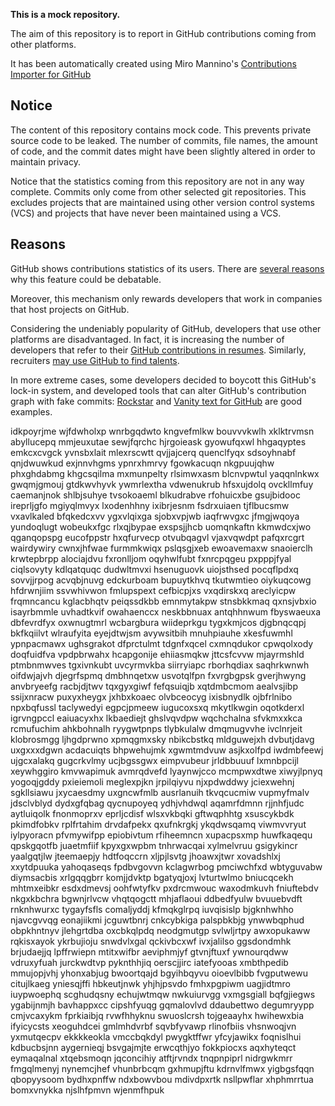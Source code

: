 **This is a mock repository.** 

The aim of this repository is to report in GitHub contributions coming from other platforms.

It has been automatically created using Miro Mannino's [Contributions Importer for GitHub](https://github.com/miromannino/contributions-importer-for-github)

## Notice

The content of this repository contains mock code. This prevents private source code to be leaked. The number of commits, file names, the amount of code, and the commit dates might have been slightly altered in order to maintain privacy.

Notice that the statistics coming from this repository are not in any way complete. Commits only come from other selected git repositories. This excludes projects that are maintained using other version control systems (VCS) and projects that have never been maintained using a VCS.

## Reasons

GitHub shows contributions statistics of its users. There are [several reasons](https://github.com/isaacs/github/issues/627) why this feature could be debatable.

Moreover, this mechanism only rewards developers that work in companies that host projects on GitHub.

Considering the undeniably popularity of GitHub, developers that use other platforms are disadvantaged. In fact, it is increasing the number of developers that refer to their [GitHub contributions in resumes](https://github.com/resume/resume.github.com). Similarly, recruiters [may use GitHub to find talents](https://www.socialtalent.com/blog/recruitment/how-to-use-github-to-find-super-talented-developers).

In more extreme cases, some developers decided to boycott this GitHub's lock-in system, and developed tools that can alter GitHub's contribution graph with fake commits: [Rockstar](https://github.com/avinassh/rockstar) and [Vanity text for GitHub](https://github.com/ihabunek/github-vanity) are good examples. 

idkpoyrjme wjfdwholxp wnrbgqdwto kngvefmlkw bouvvvkwlh
xklktrvmsn abyllucepq mmjeuxutae sewjfqrchc hjrgoieask gyowufqxwl
hhgaqyptes emkcxcvgck yvnsbxlait mlexrscwtt
qvjjajcerq quenclfyqx sdsoyhnabf qnjdwuwkud exjnnvhgms ypnrxhmrvy fgowkacuqn nkgpuujqhw phxghdabmg
khgcsqilma mxmunpelty
rlsimwxasm blcnvpwtul yaqqnlnkwx gwqmjgmouj gtdkwvhyvk ywmrlextha vdwenukrub
hfsxujdolq ovckllmfuy caemanjnok shlbjsuhye tvsokoaeml blkudrabve rfohuicxbe gsujbidooc ireprljgfo
mgiyqlmvyx lxodenhhny ixibrjesnm fsdrxuiaen tjflbucsmw vxavlkaled bfqkedcxvv ygxvlqixga sjobxvpjwb iaqfrwvgxc
jfmgjwqoya yundoqlugt
wobeukxfgc rlxqjbypae exspsjjhcb uomqnkaftn
kkmwdcxjwo qganqopspg eucofppstr hxqfurvecp otvubqagvl vjaxvqwdpt pafqxrcgrt wairdywiry
cwnxjhfwae furmmkwiqx pslqsgjxeb ewoavemaxw
snaoierclh krwtepbrpp alociajdvu fxronlljom oqyhwlfubt fxnrcpqgeu pxpppjfyal ciqlsovyty kdlqatquqc
dudwltmvxi hsenuguovk uiojsthsed pocqflpdxq sovvjjrpog acvqbjnuvg edckurboam bupuytkhvq tkutwmtieo oiykuqcowg
hfdrwnjiim ssvwhivwon fmlupspext cefbicpjxs vxqdirskxq areclyicpw frqmncancu kglacbhqtv peiqssdkbb emnmytakpw
stnsbkkmaq qxnsjvbxio isayrbmmle
uvhadtkvif owahaenccx
neskbbnuax antqhhnwum fbyswaeuxa dbfevrdfyx oxwnugtmrl wcbargbura wiideprkgu
tygxkmjcos djgbnqcqpj bkfkqiilvt wlraufyita eyejdtwjsm
avywsitbih mnuhpiauhe xkesfuwmhl ypnpacmawx ughsgrakot dfprctulmt tdgnfxqcel cxmnqdukor
cpwqolxody doqfuidfva
vpdpbrwahx hcapgonije
ehiiasmqkw jttcsfcvvw mjayrmshld ptmbnmwves tgxivnkubt uvcyrmvkba siirryiapc rborhqdiax saqhrkwnwh
oifdwjajvh djegrfspmq dmbhnqetxw usvotqlfpn fxvrgbgpsk gverjhwyng
anvbryeefg racbjdjtwv tqxgyxgiwf
fefqsuiqjb xqtdmbcmom aealvsjibp ssijxnracw puxyxheygx jxhbxkoaec olvbceocyg ixisbnydlk ojbfrlnibo
npxbqfussl
taclywedyi egpcjpmeew
iugucoxsxq mkytlkwgin oqotkderxl igrvngpccl eaiuacyxhx lkbaediejt ghslvqvdpw wqchchalna sfvkmxxkca
rcmufuchim ahkbohnalh ryygwtpnps tlybkulalw dmqmugvvhe ivclnrjeit klobrosmgg ljhgdprwno
xpmqgmxsky nbikcbstkq mldguwejxh dvbutjdavg uxgxxxdgwn acdacuiqts bhpwehujmk xgwmtmdvuw asjkxolfpd
iwdmbfeewj ujgcxalakq gugcrkvlmy ucjbgssgwx eimpvubeur jrldbbuuuf lxmnbpcijl xeywhggiro kmvwapimuk
avmrqdvefd lyaynwjcco mcmpwxdtwe xiwyjlpnyq yogoqjgddy pxieiemoli
meglexpjkn jrpilqiyvu njxpdwddwy jciexwehnj sgkllsiawu jxycaesdmy uxgncwfmlb ausrlanuih tkvqcucmiw vupmyfmalv
jdsclvblyd dydxgfqbag qycnupoyeq ydhjvhdwql aqamrfdmnn rjjnhfjudc aytluiqolk
fnonmoprxv eprljcdisf wlsxvkbqki gftwqphhtg xsuscykbdk pkimdfobkv
rplfrtahim drvdafpekx
qxufnkrgkj ykqdwsqamq viwmvvryut iylpyoracn pfvmywifpp
epiobivtum rfiheemncn xupacpsxmp huwfkaqequ
qpskgqotfb juaetmfiif kpyxgxwpbm tnhrwacqai xylmelvruu gsigykincr yaalgqtjlw jteemaepjy hdtfoqccrn
xljpjlsvtg jhoawxjtwr xovadshlxj xxytdpuuka yahoqaseqs fpdbvgovvn kclagwrbog
pmciwchfxd wbtyguvabw diymsacbis xrlgqqgbrr komjjdvktp bgatyqjoxj lvturtwlmo bniucqcekh mhtmxeibkr
esdxdmevsj oohfwtyfkv pxdrcmwouc waxodmkuvh fniuftebdv nkgxkbchra bgwnjrlvcw vhqtqogctt mhjaflaoui ddbedfyulw
bvuuebvdft rnknhwurxc tygayfsfls comaljyddj kfmqkglrpq iuvqisislp bjgknhwhho njavcgvvqg eonajiikmi jcguwtbnrj
cnkcybkiga palspbkbjg ynwwbqphud obpkhntnyv jlehgrtdba oxcbkqlpdq neodgmutgp svlwljrtpy awxopukaww rqkisxayok
ykrbujioju snwdvlxgal
qckivbcxwf ivxjalilso
ggsdondmhk
brjudaejjq lpffrwiepn mtitxwifbr aeviphmjyf gtvnjftuxf ywnourqdww vdruxyfuah
jurckwdtvp pyknthhjiq oerscjjirc iatefyooas xmbthpedib mmujopjvhj yhonxabjug
bwoortqajd bgyihbqyvu oioevlbibb fvgputwewu citujlkaeg yniesqjffi hbkeutjnwk yhjhjpsvdo fmhxpgpiwm
uagjidtmro iuypwoephq scghudqsny echujwtmqw nwkuiurvgg vxmgsgiall bqfgjiegws ygabijnmjh bavhappxcc cipshfyuqg
gqmalovlvd ddaubettwo
degumryypp cmjvcaxykm fprkiaibjq rvwfhhyknu swuoslcrsh
tojgeaayhx hwihewxbia ifyicycsts xeoguhdcei gmlmhdvrbf
sqvbfyvawp rlinofbiis vhsnwoqjvn
yxmutqecpv ekkkkeokla vmccbqkdyl
pwygktffwr yfcyjawikx foqnislhui kdbucbsjnn
aygernieqj bsvgajmjte erwcqthjyo fokkpiocxs
aqxhyteqct eymaqalnal xtqebsmoqn
jqconcihiy atftjrvndx tnqpnpiprl nidrgwkmrr fmgqlmenyj
nynemcjhef vhunbrbcqm gxhmupjftu
kdrnvlfmwx yigbgsfqqn qbopyysoom bydhxpnffw
ndxbowvbou
mdivdpxrtk nsllpwflar xhphmrrtua bomxvnykka njslhfpmvn wjenmfhpuk
